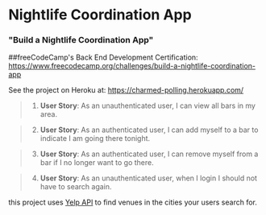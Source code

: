 # Nightlife Coordination App
### "Build a Nightlife Coordination App" 
##freeCodeCamp's Back End Development Certification: https://www.freecodecamp.org/challenges/build-a-nightlife-coordination-app

See the project on Heroku at: https://charmed-polling.herokuapp.com/

>1. **User Story**: As an unauthenticated user, I can view all bars in my area.

>2. **User Story**: As an authenticated user, I can add myself to a bar to indicate I am going there tonight.

>3. **User Story**: As an authenticated user, I can remove myself from a bar if I no longer want to go there.

>4. **User Story**: As an unauthenticated user, when I login I should not have to search again.

this project uses [Yelp API](https://www.yelp.com/developers/documentation/v2/overview) to find venues in the cities your users search for. 

